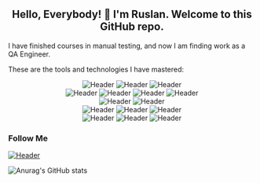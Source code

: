 ## <div align="center">Hello, Everybody! 👋 I'm Ruslan. Welcome to this GitHub repo.</div>

<!--
**mentor-dev/mentor-dev** is a ✨ _special_ ✨ repository because its `README.md` (this file) appears on your GitHub profile.

Here are some ideas to get you started:

- 🔭 I’m currently working on ...
- 🌱 I’m currently learning ...
- 👯 I’m looking to collaborate on ...
- 🤔 I’m looking for help with ...
- 💬 Ask me about ...
- 📫 How to reach me: ...
- 😄 Pronouns: ...
- ⚡ Fun fact: ...
-->

I have finished courses in manual testing, and now I am finding work as a QA Engineer.

These are the tools and technologies I have mastered:

<div align="center">

![Header](https://img.shields.io/badge/Dev%20Tools-090909?style=for-the-badge&logo=googlechrome&logoColor=2674f2)
![Header](https://img.shields.io/badge/Postman-090909?style=for-the-badge&logo=postman&logoColor=f76935)
![Header](https://img.shields.io/badge/Swagger-090909?style=for-the-badge&logo=swagger&logoColor=7ede2b)  
![Header](https://img.shields.io/badge/Git-090909?style=for-the-badge&logo=git&logoColor=E44C30)
![Header](https://img.shields.io/badge/Github-090909?style=for-the-badge&logo=github&logoColor=8cc4d7)
![Header](https://img.shields.io/badge/Jira-090909?style=for-the-badge&logo=jira&logoColor=136be1)
![Header](https://img.shields.io/badge/TestRail-090909?style=for-the-badge&logo=&logoColor=71b556)  
![Header](https://img.shields.io/badge/SQLite-090909?style=for-the-badge&logo=sqlite&logoColor=1078C5)
![Header](https://img.shields.io/badge/MySQL-090909?style=for-the-badge&logo=mysql&logoColor=00618a)  
![Header](https://img.shields.io/badge/Android%20Studio-090909?style=for-the-badge&logo=androidstudio&logoColor=3ad07d)
![Header](https://img.shields.io/badge/Charles%20Proxy-090909?style=for-the-badge&logo=charlesproxy&logoColor=8cc4d7)
![Header](https://img.shields.io/badge/Fiddler-090909?style=for-the-badge&logo=fiddler&logoColor=8cc4d7)  
![Header](https://img.shields.io/badge/JavaScript-090909?style=for-the-badge&logo=javascript&logoColor=EAD41C)
![Header](https://img.shields.io/badge/HTML-090909?style=for-the-badge&logo=html&logoColor=00618a)
![Header](https://img.shields.io/badge/CSS-090909?style=for-the-badge&logo=css&logoColor=00618a)

</div>



### Follow Me

[![Header](https://img.shields.io/badge/Linkedin-090909?style=for-the-badge&logo=linkedin&logoColor=0073b1)](https://www.linkedin.com/in/ruslan--lysenko/)



![Anurag's GitHub stats](https://github-readme-stats.vercel.app/api?username=mentor-dev&show_icons=true&theme=radical)



<!--
https://www.youtube.com/watch?v=1yELlB39TvY - video to make README.md

https://shields.io/ - Badges


-->